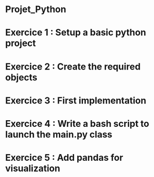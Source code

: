 # Projet_Python


# Exercice 1 : Setup a basic python project

# Exercice 2 : Create the required objects

# Exercice 3 : First implementation 

# Exercice 4 : Write a bash script to launch the main.py class 

# Exercice 5 : Add pandas for visualization


